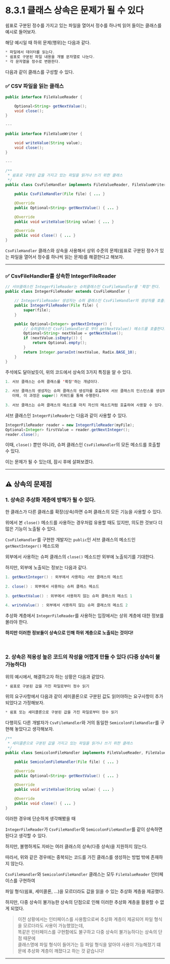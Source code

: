 # 8.3.1 클래스 상속은 문제가 될 수 있다

쉼표로 구분된 정수를 가지고 있는 파일을 열어서 정수를 하나씩 읽어 들이는 클래스를 예시로 들어보자.

해당 예시일 때 하위 문제(행위)는 다음과 같다.

```java
* 파일에서 데이터를 읽는다.
* 쉼표로 구분된 파일 내용을 개별 문자열로 나눈다.
* 각 문자열을 정수로 변환한다.
```

다음과 같이 클래스를 구성할 수 있다.

### ✅ CSV 파일을 읽는 클래스
```java
public interface FileValueReader {

    Optional<String> getNextValue();
    void close();
}

---

public interface FileValueWriter {

    void writeValue(String value);
    void close();
}

---

/**
 * 쉼표로 구분된 값을 가지고 있는 파일을 읽거나 쓰기 위한 클래스
 */
public class CsvFileHandler implements FileValueReader, FileValueWriter {

    public CsvFileHandler(File file) { ... }

    @Override
    public Optional<String> getNextValue() { ... }

    @Override
    public void writeValue(String value) { ... }

    @Override
    public void close() { ... }
}


```

`CsvFileHandler` 클래스와 상속을 사용해서 상위 수준의 문제(쉼표로 구분된 정수가 있는 파일을 열어서 정수를 하나씩 읽는 문제)를 해결한다고 해보자.

---
### ✅ CsvFileHandler를 상속한 IntegerFileReader
```java
// 서브클래스인 IntegerFileReader는 슈퍼클래스인 CsvFileHandler를 '확장'한다.
public class IntegerFileReader extends CsvFileHandler {

    // IntegerFileReader 생성자는 슈퍼 클래스인 CsvFileHandler의 생성자를 호출한다.
    public IntegerFileReader(File file) {
        super(file);
    }

    public Optional<Integer> getNextInteger() {
        // 슈퍼클래스인 CsvFileHandler로 부터 getNextValue() 메소드를 호출한다.
        Optional<String> nextValue = getNextValue();
        if (nextValue.isEmpty()) {
            return Optional.empty();
        }
        return Integer.parseInt(nextValue, Radix.BASE_10);
    }
}

```
주석에도 달아놨듯이, 위의 코드에서 상속의 3가지 특징을 알 수 있다.
```java
1. 서브 클래스는 슈퍼 클래스를 '확장'하는 개념이다.
        
2. 서브 클래스의 생성자는 슈퍼 클래스의 생성자를 호출하여 서브 클래스의 인스턴스를 생성해야한다.
   이때, 이 과정은 super() 키워드를 통해 수행한다.
        
3. 서브 클래스는 슈퍼 클래스의 메소드를 마치 자신의 메소드처럼 호출하여 사용할 수 있다.
```

서브 클래스인 `IntegerFileReader`는 다음과 같이 사용할 수 있다.
```java
IntegerFileReader reader = new IntegerFileReader(myFile);
Optional<Integer> firstValue = reader.getNextInteger();
reader.close();
```

이때, `close()` 뿐만 아니라, 슈퍼 클래스인 `CsvFileHandler`의 모든 메소드를 호출할 수 있다.

이는 문제가 될 수 있는데, 잠시 후에 살펴보겠다.

---
## ⚠️ 상속의 문제점

### 1. 상속은 추상화 계층에 방해가 될 수 있다.

한 클래스가 다른 클래스를 확장(상속)하면 슈퍼 클래스의 모든 기능을 사용할 수 있다.

위에서 본 `close()` 메소드를 사용하는 경우처럼 유용할 때도 있지만, 의도한 것보다 더 많은 기능이 노출될 수 있다.

`CsvFileHandler`를 구현한 개발자는 `public`인 서브 클래스의 메소드인 `getNextInteger()` 메소드와

외부에서 사용하는 슈퍼 클래스의 `close()` 메소드만 외부에 노출되기를 기대한다.

하지만, 외부에 노출되는 정보는 다음과 같다.
```java
1. getNextInteger() : 외부에서 사용하는 서브 클래스의 메소드
        
2. close() : 외부에서 사용하는 슈퍼 클래스 메소드 
        
3. getNextValue() : 외부에서 사용하지 않는 슈퍼 클래스의 메소드 1
        
4. writeValue() : 외부에서 사용하지 않는 슈퍼 클래스의 메소드 2
```

추상화 계층에서 `IntegerFileReader`를 사용하는 입장에서는 상위 계층에 대한 정보를 몰라야 한다.

**하지만 이러한 정보들이 상속으로 인해 하위 계층으로 노출되는 것이다!**

<br>

### 2. 상속은 적응성 높은 코드의 작성을 어렵게 만들 수 있다 (다중 상속이 불가능하다)

위의 예시에서, 해결하고자 하는 상황은 다음과 같았다.
```java
* 쉼표로 구분된 값을 가진 파일로부터 정수 읽기
```

위의 요구사항에서 다음과 같이 세미콜론으로 구분된 값도 읽어야하는 요구사항이 추가되었다고 가정해보자.
```java
* 쉼표 또는 세미콜론으로 구분된 값을 가진 파일로부터 정수 읽기
```

다행히도 다른 개발자가 `CsvFileHandler`와 거의 동일한 `SemicolonFileHandler`를 구현해 놓았다고 생각해보자.

```java
/**
 * 세미콜론으로 구분된 값을 가지고 있는 파일을 읽거나 쓰기 위한 클래스
 */
public class SemicolonFileHandler implements FileValueReader, FileValueWriter {

    public SemicolonFileHandler(File file) { ... }

    @Override
    public Optional<String> getNextValue() { ... }

    @Override
    public void writeValue(String value) { ... }

    @Override
    public void close() { ... }
}
```

이러한 경우에 단순하게 생각해봤을 때 

`IntegerFileReader`가 `CsvFileHandler`와 `SemicolonFileHandler`를 같이 상속하면 된다고 생각할 수 있다.

하지만, 불행하게도 자바는 여러 클래스의 상속(다중 상속)을 지원하지 않는다.

따라서, 위와 같은 경우에는 중복되는 코드를 가진 클래스를 생성하는 방법 밖에 존재하지 않는다.

`CsvFileHandler`와 `SemicolonFileHandler` 클래스는 모두 `FileValueReader` 인터페이스를 구현하여

파일 형식(쉼표, 세미콜론, ...)을 모르더라도 값을 읽을 수 있는 추상화 계층을 제공했다.

하지만, 다중 상속이 불가능한 상속의 단점으로 인해 이러한 추상화 계층을 활용할 수 없게 되었다.

> 이전 상황에서는 인터페이스를 사용함으로써 추상화 계층이 제공되어 파일 형식을 모르더라도 사용이 가능했었는데, <br>
> 똑같은 인터페이스를 구현함에도 불구하고 다중 상속이 불가능하다는 상속의 단점 때문에 <br>
> 클래스명에 파일 형식이 들어가는 등 파일 형식을 알아야 사용이 가능해졌기 떄문에 추상화 계층이 깨졌다고 하는 것 같습니다!

---
